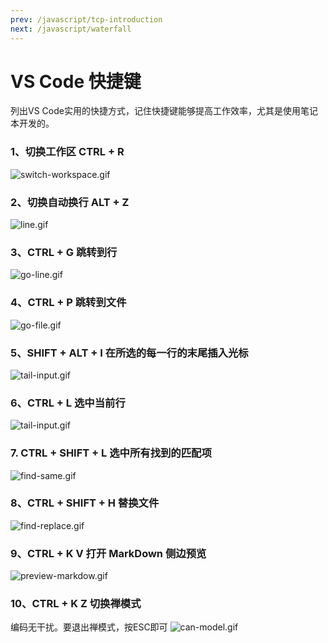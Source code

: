 ```yaml
---
prev: /javascript/tcp-introduction
next: /javascript/waterfall
---
```

# VS Code 快捷键

列出VS Code实用的快捷方式，记住快捷键能够提高工作效率，尤其是使用笔记本开发的。

### 1、切换工作区 CTRL + R

![switch-workspace.gif](../images/vscode/switch-workspace.gif)

### 2、切换自动换行 ALT + Z 

![line.gif](../images/vscode/line.gif)


### 3、CTRL + G 跳转到行 

![go-line.gif](../images/vscode/go-line.gif)


### 4、CTRL + P 跳转到文件 

![go-file.gif](../images/vscode/go-file.gif)

### 5、SHIFT + ALT + I 在所选的每一行的末尾插入光标

![tail-input.gif](../images/vscode/tail-input.gif)

### 6、CTRL + L 选中当前行

![tail-input.gif](../images/vscode/tail-input.gif)

### 7. CTRL + SHIFT + L 选中所有找到的匹配项

![find-same.gif](../images/vscode/find-same.gif)

### 8、CTRL + SHIFT + H 替换文件 

![find-replace.gif](../images/vscode/find-replace.gif)

### 9、CTRL + K V  打开 MarkDown 侧边预览

![preview-markdow.gif](../images/vscode/preview-markdow.gif)

### 10、CTRL + K Z 切换禅模式
编码无干扰。要退出禅模式，按ESC即可
![can-model.gif](../images/vscode/can-model.gif)

